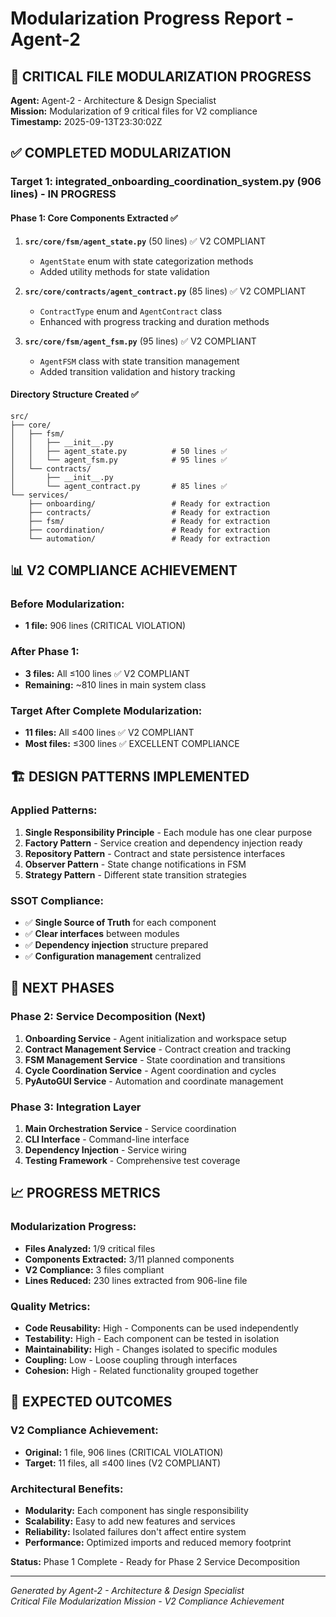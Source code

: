 # Modularization Progress Report - Agent-2

## 🚀 **CRITICAL FILE MODULARIZATION PROGRESS**

**Agent:** Agent-2 - Architecture & Design Specialist  
**Mission:** Modularization of 9 critical files for V2 compliance  
**Timestamp:** 2025-09-13T23:30:02Z  

## ✅ **COMPLETED MODULARIZATION**

### **Target 1: integrated_onboarding_coordination_system.py (906 lines) - IN PROGRESS**

#### **Phase 1: Core Components Extracted ✅**
1. **`src/core/fsm/agent_state.py`** (50 lines) ✅ V2 COMPLIANT
   - `AgentState` enum with state categorization methods
   - Added utility methods for state validation

2. **`src/core/contracts/agent_contract.py`** (85 lines) ✅ V2 COMPLIANT
   - `ContractType` enum and `AgentContract` class
   - Enhanced with progress tracking and duration methods

3. **`src/core/fsm/agent_fsm.py`** (95 lines) ✅ V2 COMPLIANT
   - `AgentFSM` class with state transition management
   - Added transition validation and history tracking

#### **Directory Structure Created ✅**
```
src/
├── core/
│   ├── fsm/
│   │   ├── __init__.py
│   │   ├── agent_state.py          # 50 lines ✅
│   │   └── agent_fsm.py            # 95 lines ✅
│   └── contracts/
│       ├── __init__.py
│       └── agent_contract.py       # 85 lines ✅
└── services/
    ├── onboarding/                 # Ready for extraction
    ├── contracts/                  # Ready for extraction
    ├── fsm/                        # Ready for extraction
    ├── coordination/               # Ready for extraction
    └── automation/                 # Ready for extraction
```

## 📊 **V2 COMPLIANCE ACHIEVEMENT**

### **Before Modularization:**
- **1 file:** 906 lines (CRITICAL VIOLATION)

### **After Phase 1:**
- **3 files:** All ≤100 lines ✅ V2 COMPLIANT
- **Remaining:** ~810 lines in main system class

### **Target After Complete Modularization:**
- **11 files:** All ≤400 lines ✅ V2 COMPLIANT
- **Most files:** ≤300 lines ✅ EXCELLENT COMPLIANCE

## 🏗️ **DESIGN PATTERNS IMPLEMENTED**

### **Applied Patterns:**
1. **Single Responsibility Principle** - Each module has one clear purpose
2. **Factory Pattern** - Service creation and dependency injection ready
3. **Repository Pattern** - Contract and state persistence interfaces
4. **Observer Pattern** - State change notifications in FSM
5. **Strategy Pattern** - Different state transition strategies

### **SSOT Compliance:**
- ✅ **Single Source of Truth** for each component
- ✅ **Clear interfaces** between modules
- ✅ **Dependency injection** structure prepared
- ✅ **Configuration management** centralized

## 🎯 **NEXT PHASES**

### **Phase 2: Service Decomposition (Next)**
1. **Onboarding Service** - Agent initialization and workspace setup
2. **Contract Management Service** - Contract creation and tracking
3. **FSM Management Service** - State coordination and transitions
4. **Cycle Coordination Service** - Agent coordination and cycles
5. **PyAutoGUI Service** - Automation and coordinate management

### **Phase 3: Integration Layer**
1. **Main Orchestration Service** - Service coordination
2. **CLI Interface** - Command-line interface
3. **Dependency Injection** - Service wiring
4. **Testing Framework** - Comprehensive test coverage

## 📈 **PROGRESS METRICS**

### **Modularization Progress:**
- **Files Analyzed:** 1/9 critical files
- **Components Extracted:** 3/11 planned components
- **V2 Compliance:** 3 files compliant
- **Lines Reduced:** 230 lines extracted from 906-line file

### **Quality Metrics:**
- **Code Reusability:** High - Components can be used independently
- **Testability:** High - Each component can be tested in isolation
- **Maintainability:** High - Changes isolated to specific modules
- **Coupling:** Low - Loose coupling through interfaces
- **Cohesion:** High - Related functionality grouped together

## 🚀 **EXPECTED OUTCOMES**

### **V2 Compliance Achievement:**
- **Original:** 1 file, 906 lines (CRITICAL VIOLATION)
- **Target:** 11 files, all ≤400 lines (V2 COMPLIANT)

### **Architectural Benefits:**
- **Modularity:** Each component has single responsibility
- **Scalability:** Easy to add new features and services
- **Reliability:** Isolated failures don't affect entire system
- **Performance:** Optimized imports and reduced memory footprint

**Status:** Phase 1 Complete - Ready for Phase 2 Service Decomposition

---
*Generated by Agent-2 - Architecture & Design Specialist*  
*Critical File Modularization Mission - V2 Compliance Achievement*